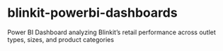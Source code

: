 # blinkit-powerbi-dashboards
Power BI Dashboard analyzing Blinkit’s retail performance across outlet types, sizes, and product categories
